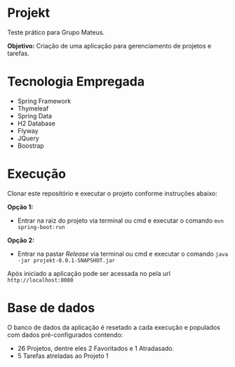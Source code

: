 
# Projekt
Teste prático para Grupo Mateus.

**Objetivo:** Criação de uma aplicação para gerenciamento de projetos e tarefas.

# Tecnologia Empregada
- Spring Framework
- Thymeleaf
- Spring Data
- H2 Database
- Flyway
- JQuery
- Boostrap

# Execução
Clonar este repositório e executar o projeto conforme instruções abaixo:

**Opção 1:**
 - Entrar na raiz do projeto via terminal ou cmd e executar o comando
   `mvn spring-boot:run`

**Opção 2:**
 - Entrar na pastar *Release* via terminal ou cmd e executar o comando `java -jar projekt-0.0.1-SNAPSHOT.jar`

Após iniciado a aplicação pode ser acessada no pela url `http://localhost:8080`

# Base de dados
O banco de dados da aplicação é resetado a cada execução e populados com dados pré-configurados contendo:

- 26 Projetos, dentre eles 2 Favoritados e 1 Atradasado.
- 5 Tarefas atreladas ao Projeto 1
